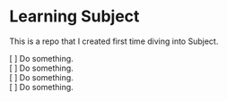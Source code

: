 # Learning Subject
This is a repo that I created first time diving into Subject.

[ ] Do something.\
[ ] Do something.\
[ ] Do something.\
[ ] Do something.

